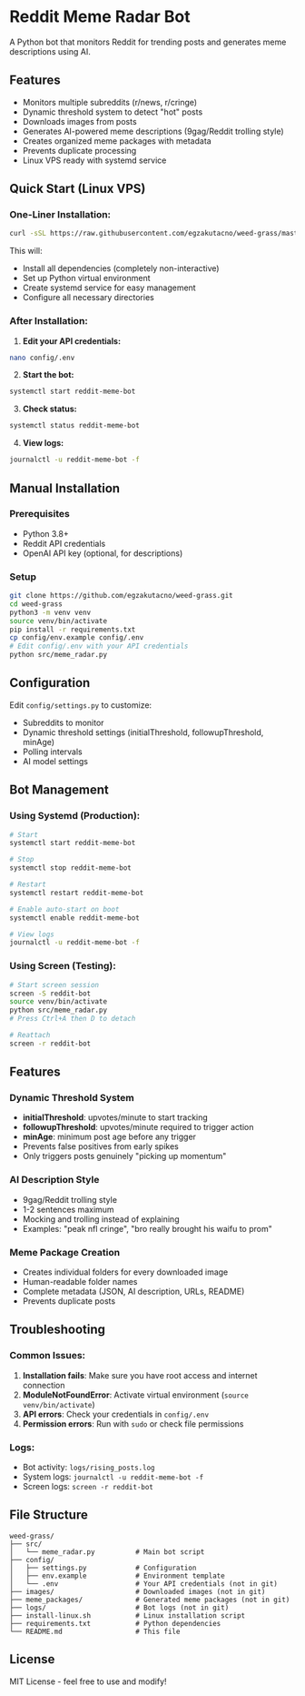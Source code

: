 # Reddit Meme Radar Bot

A Python bot that monitors Reddit for trending posts and generates meme descriptions using AI.

## Features

- Monitors multiple subreddits (r/news, r/cringe)
- Dynamic threshold system to detect "hot" posts
- Downloads images from posts
- Generates AI-powered meme descriptions (9gag/Reddit trolling style)
- Creates organized meme packages with metadata
- Prevents duplicate processing
- Linux VPS ready with systemd service

## Quick Start (Linux VPS)

### One-Liner Installation:
```bash
curl -sSL https://raw.githubusercontent.com/egzakutacno/weed-grass/master/install-linux.sh | bash
```

This will:
- Install all dependencies (completely non-interactive)
- Set up Python virtual environment
- Create systemd service for easy management
- Configure all necessary directories

### After Installation:

1. **Edit your API credentials:**
```bash
nano config/.env
```

2. **Start the bot:**
```bash
systemctl start reddit-meme-bot
```

3. **Check status:**
```bash
systemctl status reddit-meme-bot
```

4. **View logs:**
```bash
journalctl -u reddit-meme-bot -f
```

## Manual Installation

### Prerequisites
- Python 3.8+
- Reddit API credentials
- OpenAI API key (optional, for descriptions)

### Setup
```bash
git clone https://github.com/egzakutacno/weed-grass.git
cd weed-grass
python3 -m venv venv
source venv/bin/activate
pip install -r requirements.txt
cp config/env.example config/.env
# Edit config/.env with your API credentials
python src/meme_radar.py
```

## Configuration

Edit `config/settings.py` to customize:
- Subreddits to monitor
- Dynamic threshold settings (initialThreshold, followupThreshold, minAge)
- Polling intervals
- AI model settings

## Bot Management

### Using Systemd (Production):
```bash
# Start
systemctl start reddit-meme-bot

# Stop
systemctl stop reddit-meme-bot

# Restart
systemctl restart reddit-meme-bot

# Enable auto-start on boot
systemctl enable reddit-meme-bot

# View logs
journalctl -u reddit-meme-bot -f
```

### Using Screen (Testing):
```bash
# Start screen session
screen -S reddit-bot
source venv/bin/activate
python src/meme_radar.py
# Press Ctrl+A then D to detach

# Reattach
screen -r reddit-bot
```

## Features

### Dynamic Threshold System
- **initialThreshold**: upvotes/minute to start tracking
- **followupThreshold**: upvotes/minute required to trigger action
- **minAge**: minimum post age before any trigger
- Prevents false positives from early spikes
- Only triggers posts genuinely "picking up momentum"

### AI Description Style
- 9gag/Reddit trolling style
- 1-2 sentences maximum
- Mocking and trolling instead of explaining
- Examples: "peak nfl cringe", "bro really brought his waifu to prom"

### Meme Package Creation
- Creates individual folders for every downloaded image
- Human-readable folder names
- Complete metadata (JSON, AI description, URLs, README)
- Prevents duplicate posts

## Troubleshooting

### Common Issues:

1. **Installation fails**: Make sure you have root access and internet connection
2. **ModuleNotFoundError**: Activate virtual environment (`source venv/bin/activate`)
3. **API errors**: Check your credentials in `config/.env`
4. **Permission errors**: Run with `sudo` or check file permissions

### Logs:
- Bot activity: `logs/rising_posts.log`
- System logs: `journalctl -u reddit-meme-bot -f`
- Screen logs: `screen -r reddit-bot`

## File Structure

```
weed-grass/
├── src/
│   └── meme_radar.py          # Main bot script
├── config/
│   ├── settings.py            # Configuration
│   ├── env.example            # Environment template
│   └── .env                   # Your API credentials (not in git)
├── images/                    # Downloaded images (not in git)
├── meme_packages/             # Generated meme packages (not in git)
├── logs/                      # Bot logs (not in git)
├── install-linux.sh           # Linux installation script
├── requirements.txt           # Python dependencies
└── README.md                  # This file
```

## License

MIT License - feel free to use and modify!